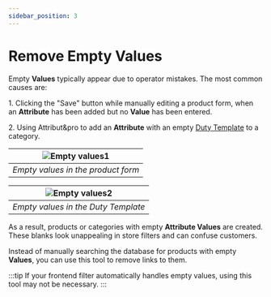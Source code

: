```yaml
---
sidebar_position: 3
---
```


# Remove Empty Values

Empty **Values** typically appear due to operator mistakes. The most common causes are:

1\. Clicking the "Save" button while manually editing a product form, when an **Attribute** has been added but no **Value** has been entered.

2\. Using Attribut&pro to add an **Attribute** with an empty [Duty Template](/general-info/duty.md) to a category.

| ![Empty values1](/img/tutorial/empty4.jpg) |
|:--:|
| *Empty values in the product form* |

| ![Empty values2](/img/tutorial/empty5.jpg) |
|:--:|
| *Empty values in the Duty Template* |

As a result, products or categories with empty **Attribute Values** are created. These blanks look unappealing in store filters and can confuse customers.

Instead of manually searching the database for products with empty **Values**, you can use this tool to remove links to them.

:::tip
If your frontend filter automatically handles empty values, using this tool may not be necessary.
:::
